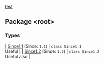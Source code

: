 [test](../index.md)

## Package &lt;root&gt;

### Types

| [Since1.1](-since1.1/index.md) (Since: `1.1`) | `class Since1.1`<br>Useful |
| [Since1.2](-since1.2/index.md) (Since: `1.2`) | `class Since1.2`<br>Useful also |

